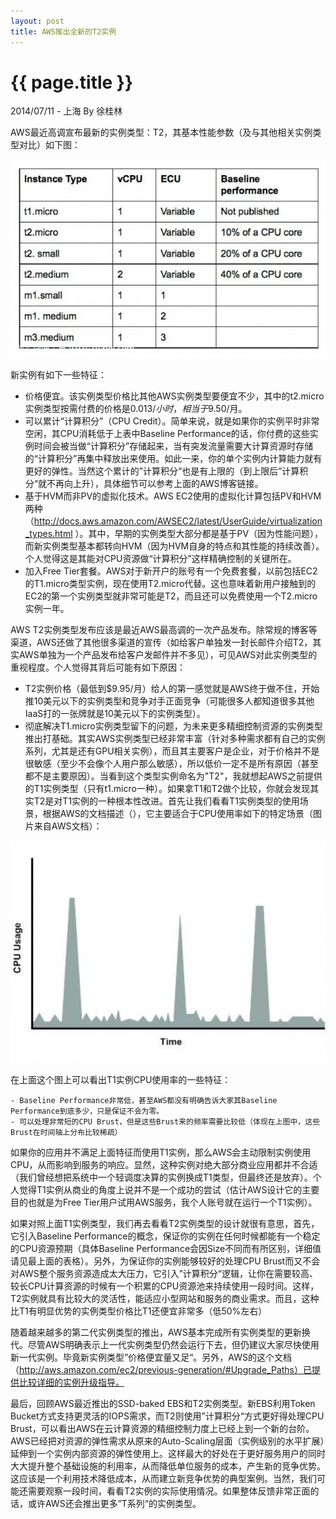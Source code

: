 ```yaml
---
layout: post
title: AWS推出全新的T2实例
---
```


{{ page.title }}
================

<p class="meta">2014/07/11 - 上海 By 徐桂林</p>

AWS最近高调宣布最新的实例类型：T2，其基本性能参数（及与其他相关实例类型对比）如下图：

![T系列实例类型](/images/2014-07-11/instance-types.jpg)

新实例有如下一些特征：

- 价格便宜。该实例类型价格比其他AWS实例类型要便宜不少，其中的t2.micro实例类型按需付费的价格是$0.013/小时，相当于$9.50/月。
- 可以累计“计算积分”（CPU Credit）。简单来说，就是如果你的实例平时非常空闲，其CPU消耗低于上表中Baseline Performance的话，你付费的这些实例时间会被当做“计算积分”存储起来，当有突发流量需要大计算资源时存储的“计算积分”再集中释放出来使用。如此一来，你的单个实例内计算能力就有更好的弹性。当然这个累计的”计算积分“也是有上限的（到上限后”计算积分“就不再向上升），具体细节可以参考上面的AWS博客链接。
- 基于HVM而非PV的虚拟化技术。AWS EC2使用的虚拟化计算包括PV和HVM两种（http://docs.aws.amazon.com/AWSEC2/latest/UserGuide/virtualization_types.html ）。其中，早期的实例类型大部分都是基于PV（因为性能问题），而新实例类型基本都转向HVM（因为HVM自身的特点和其性能的持续改善）。个人觉得这是其能对CPU资源做“计算积分”这样精确控制的关键所在。
- 加入Free Tier套餐。AWS对于新开户的账号有一个免费套餐，以前包括EC2的T1.micro类型实例，现在使用T2.micro代替。这也意味着新用户接触到的EC2的第一个实例类型就非常可能是T2，而且还可以免费使用一个T2.micro实例一年。

AWS T2实例类型发布应该是最近AWS最高调的一次产品发布。除常规的博客等渠道，AWS还做了其他很多渠道的宣传（如给客户单独发一封长邮件介绍T2，其实AWS单独为一个产品发布给客户发邮件并不多见），可见AWS对此实例类型的重视程度。个人觉得其背后可能有如下原因：

- T2实例价格（最低到$9.95/月）给人的第一感觉就是AWS终于做不住，开始推10美元以下的实例类型和竞争对手正面竞争（可能很多人都知道很多其他IaaS打的一张牌就是10美元以下的实例类型）。
- 彻底解决T1.micro实例类型留下的问题，为未来更多精细控制资源的实例类型推出打基础。其实AWS实例类型已经非常丰富（针对多种需求都有自己的实例系列，尤其是还有GPU相关实例），而且其主要客户是企业，对于价格并不是很敏感（至少不会像个人用户那么敏感），所以低价一定不是所有原因（甚至都不是主要原因）。当看到这个类型实例命名为"T2"，我就想起AWS之前提供的T1实例类型（只有t1.micro一种）。如果拿T1和T2做个比较，你就会发现其实T2是对T1实例的一种根本性改进。首先让我们看看T1实例类型的使用场景，根据AWS的文档描述（），它主要适合于CPU使用率如下的特定场景（图片来自AWS文档）：

![CPU-Usage使用率](/images/2014-07-11/cpu-usage.jpg)

在上面这个图上可以看出T1实例CPU使用率的一些特征：

	- Baseline Performance非常低，甚至AWS都没有明确告诉大家其Baseline Performance到底多少，只是保证不会为零。
	- 可以处理非常短的CPU Brust，但是这些Brust来的频率需要比较低（体现在上图中，这些Brust在时间轴上分布比较稀疏）

如果你的应用并不满足上面特征而使用T1实例，那么AWS会主动限制实例使用CPU，从而影响到服务的响应。显然，这种实例对绝大部分商业应用都并不合适（我们曾经想把系统中一个轻调度决算的实例换成T1类型，但最终还是放弃）。个人觉得T1实例从商业的角度上说并不是一个成功的尝试（估计AWS设计它的主要目的也就是为Free Tier用户试用AWS服务，我个人账号就在运行一个T1实例）。

如果对照上面T1实例类型，我们再去看看T2实例类型的设计就很有意思，首先，它引入Baseline Performance的概念，保证你的实例在任何时候都能有一个稳定的CPU资源预期（具体Baseline Performance会因Size不同而有所区别，详细值请见最上面的表格）。另外，为保证你的实例能够较好的处理CPU Brust而又不会对AWS整个服务资源造成太大压力，它引入”计算积分“逻辑，让你在需要较高、较长CPU计算资源的时候有一个积累的CPU资源池来持续使用一段时间。这样，T2实例就具有比较大的灵活性，能适应小型网站和服务的商业需求。而且，这种比T1有明显优势的实例类型价格比T1还便宜非常多（低50%左右）

随着越来越多的第二代实例类型的推出，AWS基本完成所有实例类型的更新换代。尽管AWS明确表示上一代实例类型仍然会运行下去，但仍建议大家尽快使用新一代实例。毕竟新实例类型”价格便宜量又足“。另外，AWS的这个文档（http://aws.amazon.com/ec2/previous-generation/#Upgrade_Paths）已提供比较详细的实例升级指导。

最后，回顾AWS最近推出的SSD-baked EBS和T2实例类型。新EBS利用Token Bucket方式支持更灵活的IOPS需求，而T2则使用”计算积分“方式更好得处理CPU Brust，可以看出AWS在云计算资源的精细控制力度上已经上到一个新的台阶。AWS已经把对资源的弹性需求从原来的Auto-Scaling层面（实例级别的水平扩展）延伸到一个实例内部资源的弹性使用上。这样最大的好处在于更好服务用户的同时大大提升整个基础设施的利用率，从而降低单位服务的成本，产生新的竞争优势。这应该是一个利用技术降低成本，从而建立新竞争优势的典型案例。当然，我们可能还需要观察一段时间，看看T2实例的实际使用情况。如果整体反馈非常正面的话，或许AWS还会推出更多”T系列“的实例类型。
